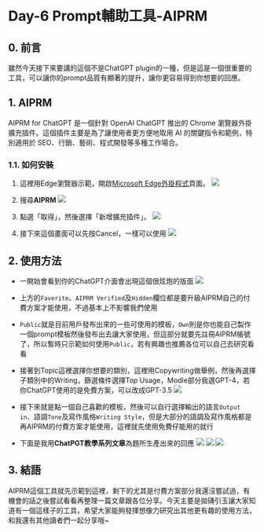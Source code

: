 # Day-6 Prompt輔助工具-AIPRM

## 0. 前言
雖然今天接下來要講的這個不是ChatGPT plugin的一種，但是這是一個很重要的工具，可以讓你的prompt品質有顯著的提升，讓你更容易得到你想要的回應。

## 1. AIPRM
AIPRM for ChatGPT 是一個針對 OpenAI ChatGPT 推出的 Chrome 瀏覽器外掛擴充插件。這個插件主要是為了讓使用者更方便地取用 AI 的關鍵指令和範例，特別適用於 SEO、行銷、藝術、程式開發等多種工作場合。

### 1.1. 如何安裝

1.  這裡用Edge瀏覽器示範，開啟[Microsoft Edge外掛程式](https://microsoftedge.microsoft.com/addons/Microsoft-Edge-Extensions-Home)頁面。
![](https://hackmd.io/_uploads/BkSS0MW62.png)

2. 搜尋**AIPRM**
![](https://hackmd.io/_uploads/S1VF0MZ6n.png)


3.  點選「取得」，然後選擇「新增擴充插件」。
![](https://hackmd.io/_uploads/HkdaRGZT3.png)

4. 接下來這個畫面可以先按Cancel，一樣可以使用
![](https://hackmd.io/_uploads/rJ7-1Xba2.png)



## 2. 使用方法
- 一開始會看到你的ChatGPT介面會出現這個很炫炮的版面
![](https://hackmd.io/_uploads/BJillm-an.png)
- 上方的`Faverite`、`AIPRM Verified`及`Hidden`欄位都是要升級AIPRM自己的付費方案才能使用，不過基本上不影響我們使用
- `Public`就是目前用戶發布出來的一些可使用的模板，`Own`則是你也能自己製作一個prompt模板然後發布出去讓大家使用，但這部分就要先註冊AIPRM帳號了，所以暫時只示範如何使用`Public`，若有興趣也推薦各位可以自己去研究看看



- 接著到Topic這裡選擇你想要的類別，這裡用Copywriting做舉例，然後再選擇子類別中的Writing，篩選條件選擇Top Usage，Modle部分我選GPT-4，若你ChatGPT使用的是免費方案，可以改成GPT-3.5
![](https://hackmd.io/_uploads/HJzx7QZTh.png)
- 接下來就是點一個自己喜歡的模板，然後可以自行選擇輸出的語言`Output in`、語調`Tone`及寫作風格`Writing Style`，但是大部分的語調及寫作風格都是再AIPRM的付費方案才能使用，這裡就先使用免費仔能用的就行
- 下面是我用**ChatPGT教學系列文章**為題所生產出來的回應
![](https://hackmd.io/_uploads/H1tWNQZah.png)
![](https://hackmd.io/_uploads/H1z4E7Wp2.png)
![](https://hackmd.io/_uploads/SkiLVX-ah.png)


## 3. 結語
AIPRM這個工具就先示範到這裡，剩下的尤其是付費方案部分我還沒嘗試過，有機會的話之後嘗試看看再整理一篇文章跟各位分享。今天主要是拋磚引玉讓大家知道有一個這樣子的工具，希望大家能夠發揮想像力研究出其他更有趣的使用方法，和我還有其他讀者們一起分享哦~